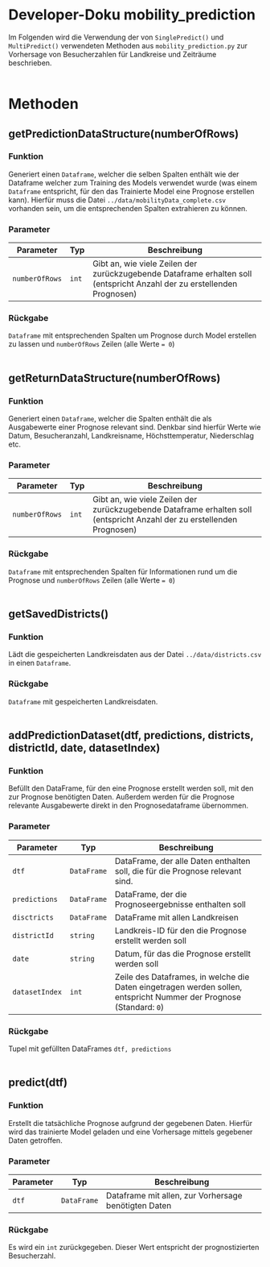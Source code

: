 # Developer-Doku mobility_prediction

Im Folgenden wird die Verwendung der von `SinglePredict()` und `MultiPredict()` verwendeten Methoden aus `mobility_prediction.py` zur Vorhersage von Besucherzahlen für Landkreise und Zeiträume beschrieben.
<br>
<br>

# Methoden

## getPredictionDataStructure(numberOfRows)

### Funktion

Generiert einen `Dataframe`, welcher die selben Spalten enthält wie der Dataframe welcher zum Training des Models verwendet wurde (was einem `Dataframe` entspricht, für den das Trainierte Model eine Prognose erstellen kann). Hierfür muss die Datei `../data/mobilityData_complete.csv` vorhanden sein, um die entsprechenden Spalten extrahieren zu können.

### Parameter

| Parameter      | Typ   | Beschreibung                                                                                                            |
| -------------- | ----- | ----------------------------------------------------------------------------------------------------------------------- |
| `numberOfRows` | `int` | Gibt an, wie viele Zeilen der zurückzugebende Dataframe erhalten soll (entspricht Anzahl der zu erstellenden Prognosen) |

### Rückgabe

`Dataframe` mit entsprechenden Spalten um Prognose durch Model erstellen zu lassen und `numberOfRows` Zeilen (alle Werte `= 0`)
<br>
<br>

## getReturnDataStructure(numberOfRows)

### Funktion

Generiert einen `Dataframe`, welcher die Spalten enthält die als Ausgabewerte einer Prognose relevant sind. Denkbar sind hierfür Werte wie Datum, Besucheranzahl, Landkreisname, Höchsttemperatur, Niederschlag etc.

### Parameter

| Parameter      | Typ   | Beschreibung                                                                                                            |
| -------------- | ----- | ----------------------------------------------------------------------------------------------------------------------- |
| `numberOfRows` | `int` | Gibt an, wie viele Zeilen der zurückzugebende Dataframe erhalten soll (entspricht Anzahl der zu erstellenden Prognosen) |

### Rückgabe

`Dataframe` mit entsprechenden Spalten für Informationen rund um die Prognose und `numberOfRows` Zeilen (alle Werte `= 0`)
<br>
<br>

## getSavedDistricts()

### Funktion

Lädt die gespeicherten Landkreisdaten aus der Datei `../data/districts.csv` in einen `Dataframe`.

### Rückgabe

`Dataframe` mit gespeicherten Landkreisdaten.
<br>
<br>

## addPredictionDataset(dtf, predictions, districts, districtId, date, datasetIndex)

### Funktion

Befüllt den DataFrame, für den eine Prognose erstellt werden soll, mit den zur
Prognose benötigten Daten. Außerdem werden für die Prognose relevante Ausgabewerte direkt in den Prognosedataframe übernommen.

### Parameter

| Parameter      | Typ         | Beschreibung                                                                                                        |
| -------------- | ----------- | ------------------------------------------------------------------------------------------------------------------- |
| `dtf`          | `DataFrame` | DataFrame, der alle Daten enthalten soll, die für die Prognose relevant sind.                                       |
| `predictions`  | `DataFrame` | DataFrame, der die Prognoseergebnisse enthalten soll                                                                |
| `disctricts`   | `DataFrame` | DataFrame mit allen Landkreisen                                                                                     |
| `districtId`   | `string`    | Landkreis-ID für den die Prognose erstellt werden soll                                                              |
| `date`         | `string`    | Datum, für das die Prognose erstellt werden soll                                                                    |
| `datasetIndex` | `int`       | Zeile des Dataframes, in welche die Daten eingetragen werden sollen, entspricht Nummer der Prognose (Standard: `0`) |

### Rückgabe

Tupel mit gefüllten DataFrames `dtf, predictions`
<br>
<br>

## predict(dtf)

### Funktion

Erstellt die tatsächliche Prognose aufgrund der gegebenen
Daten. Hierfür wird das trainierte Model geladen und eine Vorhersage mittels
gegebener Daten getroffen.

### Parameter

| Parameter | Typ         | Beschreibung                                         |
| --------- | ----------- | ---------------------------------------------------- |
| `dtf`     | `DataFrame` | Dataframe mit allen, zur Vorhersage benötigten Daten |

### Rückgabe

Es wird ein `int` zurückgegeben. Dieser Wert entspricht der prognostizierten
Besucherzahl.
